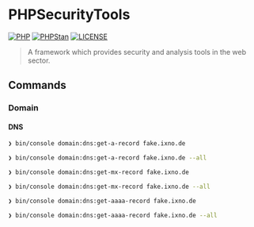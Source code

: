 # PHPSecurityTools

[![PHP](https://img.shields.io/badge/PHP-^8.1-777bb3.svg?logo=php&logoColor=white&labelColor=555555&style=flat)](https://www.php.net/supported-versions.php)
[![PHPStan](https://img.shields.io/badge/PHPStan-Level%20Max-brightgreen.svg?style=flat)](https://phpstan.org/user-guide/rule-levels)
[![LICENSE](https://img.shields.io/github/license/bjoern-hempel/php-calendar-api)](https://github.com/bjoern-hempel/php-calendar-api/blob/master/LICENSE.md)

> A framework which provides security and analysis tools in the web sector.

## Commands

### Domain

#### DNS

```bash
❯ bin/console domain:dns:get-a-record fake.ixno.de
```

```bash
❯ bin/console domain:dns:get-a-record fake.ixno.de --all
```

```bash
❯ bin/console domain:dns:get-mx-record fake.ixno.de
```

```bash
❯ bin/console domain:dns:get-mx-record fake.ixno.de --all
```

```bash
❯ bin/console domain:dns:get-aaaa-record fake.ixno.de
```

```bash
❯ bin/console domain:dns:get-aaaa-record fake.ixno.de --all
```
